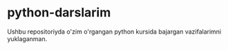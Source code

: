 # python-darslarim
Ushbu repositoriyda o'zim o'rgangan python kursida bajargan vazifalarimni yuklaganman.
